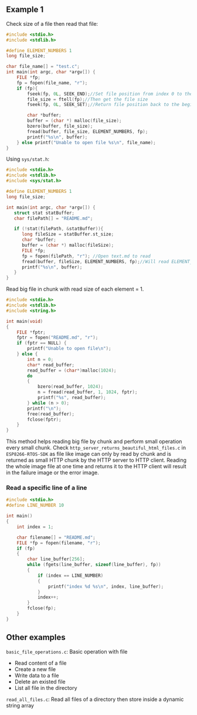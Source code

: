 ## Example 1

Check size of a file then read that file:

```c
#include <stdio.h>
#include <stdlib.h>

#define ELEMENT_NUMBERS 1
long file_size;

char file_name[] = "test.c";
int main(int argc, char *argv[]) {
	FILE *fp;
	fp = fopen(file_name, "r");
	if (fp){
		fseek(fp, 0L, SEEK_END);//Set file position from index 0 to the end of file
		file_size = ftell(fp);//Then get the file size
		fseek(fp, 0L, SEEK_SET);//Return file position back to the beginning

		char *buffer;
		buffer = (char *) malloc(file_size);
		bzero(buffer, file_size);
		fread(buffer, file_size, ELEMENT_NUMBERS, fp);
		printf("%s\n", buffer);
	} else printf("Unable to open file %s\n", file_name);
}	
```

Using ``sys/stat.h``:

```c
#include <stdio.h>
#include <stdlib.h>
#include <sys/stat.h>

#define ELEMENT_NUMBERS 1
long file_size;

int main(int argc, char *argv[]) {
   struct stat statBuffer;
   char filePath[] = "README.md";

   if (!stat(filePath, &statBuffer)){
      long fileSize = statBuffer.st_size;
      char *buffer;
      buffer = (char *) malloc(fileSize);
      FILE *fp;
      fp = fopen(filePath, "r"); //Open text.md to read
      fread(buffer, fileSize, ELEMENT_NUMBERS, fp);//Will read ELEMENT_NUMBERS*READ_SIZE from fp
      printf("%s\n", buffer);
   }   
}	
```

Read big file in chunk with read size of each element = 1.

```c
#include <stdio.h>
#include <stdlib.h>
#include <string.h>

int main(void)
{
    FILE *fptr;
    fptr = fopen("README.md", "r");
    if (fptr == NULL) {
		printf("Unable to open file\n");
	} else {
        int n = 0;
        char* read_buffer;
        read_buffer = (char*)malloc(1024);
        do
        {
            bzero(read_buffer, 1024);
            n = fread(read_buffer, 1, 1024, fptr);
            printf("%s", read_buffer);
        } while (n > 0);
        printf("\n");
        free(read_buffer);
        fclose(fptr);
    }
}
```

This method helps reading big file by chunk and perform small operation every small chunk. Check ``http_server_returns_beautiful_html_files.c`` in ``ESP8266-RTOS-SDK`` as file like image can only by read by chunk and is returned as small HTTP chunk by the HTTP server to HTTP client. Reading the whole image file at one time and returns it to the HTTP client will result in the failure image or the error image.

### Read a specific line of a line

```c
#include <stdio.h>
#define LINE_NUMBER 10

int main()
{
    int index = 1;

    char filename[] = "README.md";
    FILE *fp = fopen(filename, "r");
    if (fp)
    {
        char line_buffer[256];
        while (fgets(line_buffer, sizeof(line_buffer), fp))
        {
            if (index == LINE_NUMBER)
            {
                printf("index %d %s\n", index, line_buffer);
            }
            index++;
        }
        fclose(fp);
    }
}
```

## Other examples

``basic_file_operations.c``: Basic operation with file

* Read content of a file
* Create a new file
* Write data to a file
* Delete an existed file
* List all file in the directory

``read_all_files.c``: Read all files of a directory then store inside a dynamic string array

